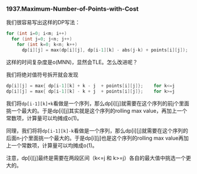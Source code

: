 ### 1937.Maximum-Number-of-Points-with-Cost

我们很容易写出这样的DP写法：
```cpp
for (int i=0; i<m; i++)
  for (int j=0; j<n; j++)
    for (int k=0; k<n; k++)
      dp[i][j] = max(dp[i][j], dp[i-1][k] - abs(j-k) + points[i][j]);
```
这样的时间复杂度是o(MNN)，显然会TLE。怎么改进呢？

我们将绝对值符号拆开就会发现
```cpp
dp[i][j] = max{ dp[i-1][k] + k - j  + points[i][j]};    for k<=j
dp[i][j] = max{ dp[i-1][k] - k + j  + points[i][j]};    for k>=j
```
我们将```dp[i-1][k]+k```看做是一个序列，那么dp[i][j]就需要在这个序列的前j个里面挑一个最大的。于是dp[i][j]其实就是这个序列的rolling max value，再加上一个常数项，计算量可以均摊成o(1)。

同理，我们将将```dp[i-1][k]-k```看做是一个序列，那么dp[i][j]就需要在这个序列的后面n-j个里面挑一个最大的。于是dp[i][j]也是这个序列的rolling max value再加上一个常数项，计算量可以均摊成o(1)。

注意，dp[i][j]最终是需要在两段区间（k<=j 和 k>=j）各自的最大值中挑选一个更大的。
